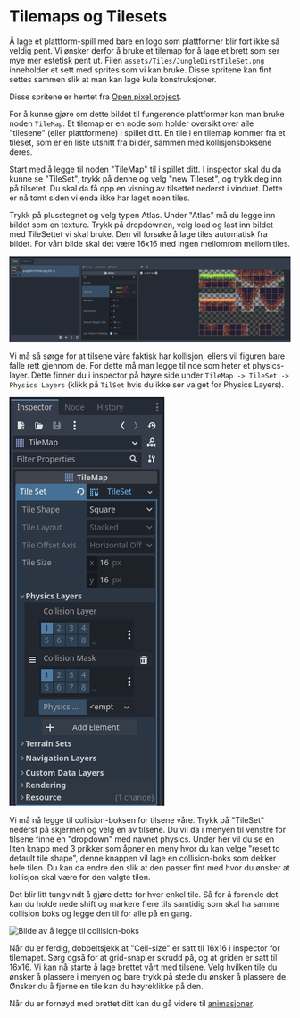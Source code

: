 # Tilemaps og Tilesets

Å lage et plattform-spill med bare en logo som plattformer blir fort
ikke så veldig pent. Vi ønsker derfor å bruke et tilemap for å lage et
brett som ser mye mer estetisk pent ut. Filen `assets/Tiles/JungleDirstTileSet.png`
inneholder et sett med sprites som vi kan bruke. Disse spritene kan fint settes
sammen slik at man kan lage kule konstruksjoner.

Disse spritene er hentet fra [Open pixel project](https://www.openpixelproject.com/).

For å kunne gjøre om dette bildet til fungerende plattformer kan man bruke noden
`TileMap`. Et tilemap er en node som holder oversikt over alle "tilesene"
(eller plattformene) i spillet ditt. En tile i en tilemap kommer fra et tileset,
som er en liste utsnitt fra bilder, sammen med kollisjonsboksene deres.

Start med å legge til noden "TileMap" til i spillet ditt. I inspector skal du
da kunne se "TileSet", trykk på denne og velg "new Tileset", og trykk deg 
inn på tilsetet. Du skal da få opp en visning av tilsettet nederst i vinduet.
Dette er nå tomt siden vi enda ikke har laget noen tiles.

Trykk på plusstegnet og velg typen Atlas. Under "Atlas" må du legge inn bildet som en
texture. Trykk på dropdownen, velg load og last inn bildet med TileSettet vi skal bruke.
Den vil forsøke å lage tiles automatisk fra bildet. For vårt bilde skal det være 16x16 med 
ingen mellomrom mellom tiles.

![Bilde av tileset](./bilder/tileset.png)

Vi må så sørge for at tilsene våre faktisk har kollisjon, ellers vil figuren bare falle
rett gjennom de. For dette må man legge til noe som heter et physics-layer. Dette finner
du i inspector på høyre side under `TileMap -> TileSet -> Physics Layers` (klikk på `TilSet` hvis du ikke ser valget for Physics Layers). 

![Bilde av inspector for å legge til fysikk](./bilder/tilemap-physics-layer.png)

Vi må nå legge til collision-boksen for tilsene våre. Trykk på "TileSet" nederst på skjermen
og velg en av tilsene. Du vil da i menyen til venstre for tilsene finne en "dropdown" med navnet
physics. Under her vil du se en liten knapp med 3 prikker som åpner en meny hvor du kan velge
"reset to default tile shape", denne knappen vil lage en collision-boks som dekker hele tilen.
Du kan da endre den slik at den passer fint med hvor du ønsker at kollisjon skal være for den valgte tilen.

Det blir litt tungvindt å gjøre dette for hver enkel tile. Så for å forenkle det kan du holde
nede shift og markere flere tils samtidig som skal ha samme collision boks og legge den til
for alle på en gang.

![Bilde av å legge til collision-boks](./bilder/tilset-edit-ground.png)


Når du er ferdig, dobbeltsjekk at "Cell-size" er satt til 16x16 i inspector
for tilemapet. Sørg også for at grid-snap er skrudd på, og at griden er satt til
16x16. Vi kan nå starte å lage brettet vårt med tilsene. Velg hvilken tile du
ønsker å plassere i menyen og bare trykk på stede du ønsker å plassere de.
Ønsker du å fjerne en tile kan du høyreklikke på den.

Når du er fornøyd med brettet ditt kan du gå videre til
[animasjoner](04-animasjoner.md).
